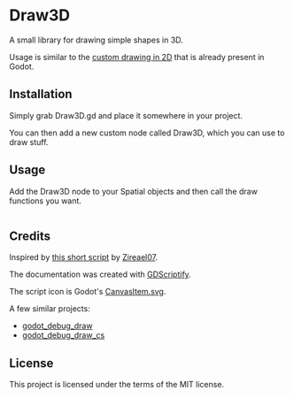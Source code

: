 # Draw3D

A small library for drawing simple shapes in 3D.

Usage is similar to the [custom drawing in 2D](https://docs.godotengine.org/en/stable/tutorials/2d/custom_drawing_in_2d.html) that is already present in Godot.

## Installation

Simply grab Draw3D.gd and place it somewhere in your project.

You can then add a new custom node called Draw3D, which you can use to draw stuff.

## Usage

Add the Draw3D node to your Spatial objects and then call the draw functions you want.

``` gdscript

```

## Credits

Inspired by [this short script](https://github.com/Zireael07/FreeRoamRoguelikeRacerPrototype/blob/master/game/scripts/draw_line.gd) by [Zireael07](https://github.com/Zireael07).

The documentation was created with [GDScriptify](https://github.com/hiulit/GDScriptify).

The script icon is Godot's [CanvasItem.svg](https://github.com/godotengine/godot/blob/master/editor/icons/CanvasItem.svg).

A few similar projects:
- [godot_debug_draw](https://github.com/Zylann/godot_debug_draw)
- [godot_debug_draw_cs](https://github.com/DmitriySalnikov/godot_debug_draw_cs)

## License

This project is licensed under the terms of the MIT license.
